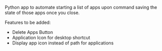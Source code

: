 Python app to automate starting a list of apps upon command saving the state of those apps once you close.

Features to be added:

- Delete Apps Button
- Application Icon for desktop shortcut
- Display app icon instead of path for applications
